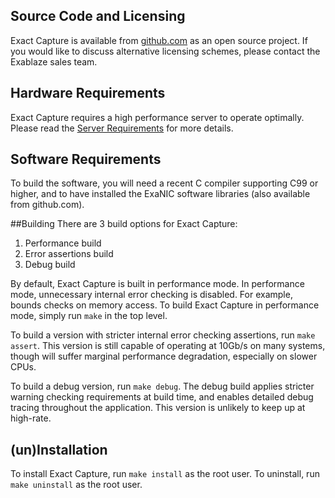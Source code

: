 ## Source Code and Licensing
Exact Capture is available from [github.com](https://github.com/exablaze-oss/exact-capture) as an open source project.
If you would like to discuss alternative licensing schemes, please contact the Exablaze sales team.

## Hardware Requirements
Exact Capture requires a high performance server to operate optimally.
Please read the [Server Requirements](server.md) for more details.

## Software Requirements
To build the software, you will need a recent C compiler supporting C99 or higher, and to have installed the ExaNIC software libraries (also available from github.com).

##Building
There are 3 build options for Exact Capture:

1. Performance build
2. Error assertions build
3. Debug build

By default, Exact Capture is built in performance mode.
In performance mode, unnecessary internal error checking is disabled.
For example, bounds checks on memory access.
To build Exact Capture in performance mode, simply run `make` in the top level.

To build a version with stricter internal error checking assertions, run `make assert`.
This version is still capable of operating at 10Gb/s on many systems, though will suffer marginal performance degradation, especially on slower CPUs.

To build a debug version, run `make debug`.
The debug build applies stricter warning checking requirements at build time, and enables detailed debug tracing throughout the application.
This version is unlikely to keep up at high-rate.

## (un)Installation
To install Exact Capture, run `make install` as the root user. To uninstall, run `make uninstall` as the root user.
